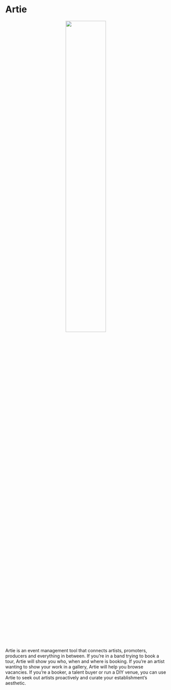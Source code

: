 # Artie
<p align="center">
  <a href="https://play.google.com/store/apps/details?id=com.bookyrself.bookyrself">
<img src="https://cdn.rawgit.com/steverichey/google-play-badge-svg/master/img/en_get.svg" width="50%">
    </a>
</p>

Artie is an event management tool that connects artists, promoters, producers and everything in between. If you’re in a band trying to book a tour, Artie will show you who, when and where is booking. If you’re an artist wanting to show your work in a gallery, Artie will help you browse vacancies. If you’re a booker, a talent buyer or run a DIY venue, you can use Artie to seek out artists proactively and curate your establishment’s aesthetic.
